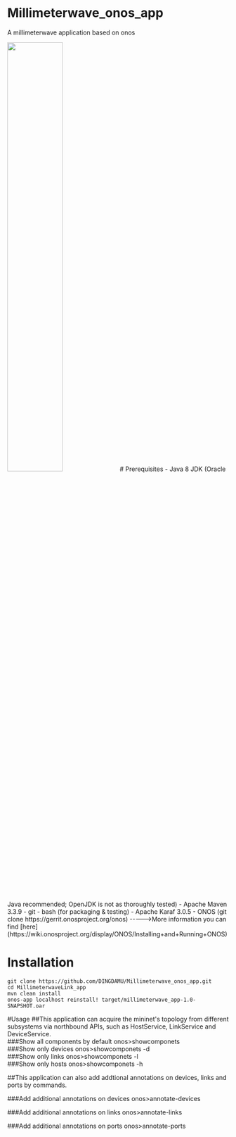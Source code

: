 # Millimeterwave_onos_app
A millimeterwave application based on onos

<img src="https://github.com/DINGDAMU/Millimeterwave_onos_app/blob/master/architecture%20overview.png" width="50%" height="50%" />
# Prerequisites
- Java 8 JDK (Oracle Java recommended; OpenJDK is not as thoroughly tested)
- Apache Maven 3.3.9
- git
- bash (for packaging & testing)
- Apache Karaf 3.0.5
- ONOS (git clone https://gerrit.onosproject.org/onos)  
----->More information you can find [here](https://wiki.onosproject.org/display/ONOS/Installing+and+Running+ONOS)


# Installation 
    git clone https://github.com/DINGDAMU/Millimeterwave_onos_app.git 
    cd MillimeterwaveLink_app
    mvn clean install 
    onos-app localhost reinstall! target/millimeterwave_app-1.0-SNAPSHOT.oar
 
#Usage 
##This application can acquire the mininet's topology from different subsystems via northbound APIs, such as HostService, LinkService and DeviceService.  
###Show all components by default
    onos>showcomponets  
###Show only devices
    onos>showcomponets -d  
###Show only links
    onos>showcomponets -l  
###Show only hosts
    onos>showcomponets -h  
    
##This application can also add addtional annotations on devices, links and ports by commands.


###Add additional annotations on devices
    onos>annotate-devices <deviceID> <key> <value>  
   
###Add additional annotations on links
    onos>annotate-links <source-connectPoint> <destination-connectPoint> <key> <value>
    
###Add additional annotations on ports
    onos>annotate-ports <deviceID> <Port number> <Port state> <key> <value>


